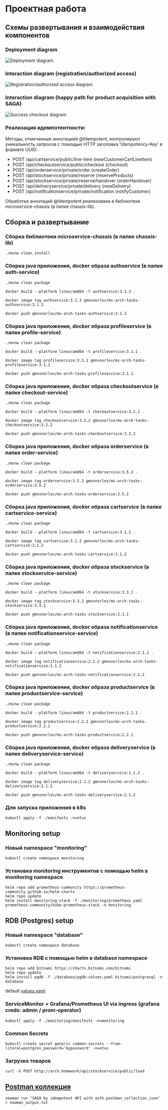 # Проектная работа

## Схемы развертывания и взаимодействия компонентов

### Deployment diagram

![Deployment diagram](charts/otus_deployment.drawio.png)

### Interaction diagram (registration/authorized access)

![Registration/authorized access diagram](charts/auth_profile.drawio.png)

### Interaction diagram (happy path for product acquisition with SAGA)

![Success checkout diagram](charts/success_checkout.drawio.png)


### Реализация идемпотентности:
Методы, отмеченные аннотацией @Idempotent, контролируют уникальность запросов с помощью HTTP заголовка 'Idempotency-Key' в формате UUID:
- POST /api/cartservice/public/line-item (newCustomerCartLineItem)
- POST /api/checkoutservice/public/checkout (checkout)
- POST /api/orderservice/private/order (createOrder)
- POST /api/stockservice/private/reserve (reserveProducts)
- POST /api/stockservice/private/reserve/handover (orderHandover)
- POST /api/deliveryservice/private/delivery (newDelivery)
- POST /api/notificationservice/private/notification (notifyCustomer)

Обработка аннотаций @Idempotent реализована в библиотеке microservice-chassis (в папке chassis-lib).

## Сборка и развертывание

### Сборка библиотеки microservice-chassis (в папке chassis-lib)
```
./mvnw clean install
```

### Сборка java приложения, docker образа authservice (в папке auth-service)

```
./mvnw clean package

docker build --platform linux/amd64 -t authservice:3.1.3 .

docker image tag authservice:3.1.3 gmnvnorlov/ms-arch-tasks-authservice:3.1.3

docker push gmnvnorlov/ms-arch-tasks-authservice:3.1.3
```

### Сборка java приложения, docker образа profileservice (в папке profile-service)

```
./mvnw clean package

docker build --platform linux/amd64 -t profileservice:3.1.1 .

docker image tag profileservice:3.1.1 gmnvnorlov/ms-arch-tasks-profileservice:3.1.1

docker push gmnvnorlov/ms-arch-tasks-profileservice:3.1.1
```

### Сборка java приложения, docker образа checkoutservice (в папке checkout-service)

```
./mvnw clean package

docker build --platform linux/amd64 -t checkoutservice:3.2.2 .

docker image tag checkoutservice:3.2.2 gmnvnorlov/ms-arch-tasks-checkoutservice:3.2.2

docker push gmnvnorlov/ms-arch-tasks-checkoutservice:3.2.2
```

### Сборка java приложения, docker образа orderservice (в папке order-service)

```
./mvnw clean package

docker build --platform linux/amd64 -t orderservice:3.5.2 .

docker image tag orderservice:3.5.2 gmnvnorlov/ms-arch-tasks-orderservice:3.5.2

docker push gmnvnorlov/ms-arch-tasks-orderservice:3.5.2
```

### Сборка java приложения, docker образа cartservice (в папке cartservice-service)

```
./mvnw clean package

docker build --platform linux/amd64 -t cartservice:3.1.2 .

docker image tag cartservice:3.1.2 gmnvnorlov/ms-arch-tasks-cartservice:3.1.2

docker push gmnvnorlov/ms-arch-tasks-cartservice:3.1.2
```

### Сборка java приложения, docker образа stockservice (в папке stockservice-service)

```
./mvnw clean package

docker build --platform linux/amd64 -t stockservice:3.3.1 .

docker image tag stockservice:3.3.1 gmnvnorlov/ms-arch-tasks-stockservice:3.3.1

docker push gmnvnorlov/ms-arch-tasks-stockservice:3.3.1
```

### Сборка java приложения, docker образа notificationservice (в папке notificationservice-service)

```
./mvnw clean package

docker build --platform linux/amd64 -t notificationservice:2.1.2 .

docker image tag notificationservice:2.1.2 gmnvnorlov/ms-arch-tasks-notificationservice:2.1.2

docker push gmnvnorlov/ms-arch-tasks-notificationservice:2.1.2

```
### Сборка java приложения, docker образа productservice (в папке productservice-service)

```
./mvnw clean package

docker build --platform linux/amd64 -t productservice:2.2.1 .

docker image tag productservice:2.2.1 gmnvnorlov/ms-arch-tasks-productservice:2.2.1

docker push gmnvnorlov/ms-arch-tasks-productservice:2.2.1
```

### Сборка java приложения, docker образа deliveryservice (в папке deliveryservice-service)

```
./mvnw clean package

docker build --platform linux/amd64 -t deliveryservice:2.1.2 .

docker image tag deliveryservice:2.1.2 gmnvnorlov/ms-arch-tasks-deliveryservice:2.1.2

docker push gmnvnorlov/ms-arch-tasks-deliveryservice:2.1.2
```

### Для запуска приложения в k8s

```
kubectl apply -f ./manifests -n=otus
```

## Monitoring setup

### Новый namespace "monitoring"

```
kubectl create namespace monitoring
```

### Установка monitoring инструментов с помощью helm в monitoring namespace

```
helm repo add prometheus-community https://prometheus-community.github.io/helm-charts
helm repo update
helm install monitoring-stack -f ./monitoring/prometheus.yaml prometheus-community/kube-prometheus-stack -n monitoring
```

## RDB (Postgres) setup

### Новый namespace "database"

```
kubectl create namespace database
```

### Установка RDB с помощью helm в database namespace

```
helm repo add bitnami https://charts.bitnami.com/bitnami
helm repo update
helm install pgdb -f ./database/pgdb-values.yaml bitnami/postgresql -n database
```
default [values.yaml](https://github.com/bitnami/charts/blob/main/bitnami/postgresql/values.yaml)

### ServiceMonitor + Grafana/Prometheus UI via ingress (grafana creds: admin / prom-operator)

```
kubectl apply -f ./monitoring/manifests -n=monitoring
```

### Common Secrets
```
kubectl create secret generic common-secrets --from-literal=postgres_password='mypassword' -n=otus
```

### Загрузка товаров
```
curl -X POST http://arch.homework/api/stockservice/public/load
```


## [Postman коллекция](postman)
```
newman run "SAGA by idempotent API with auth.postman_collection.json" > newman_output.txt
```

